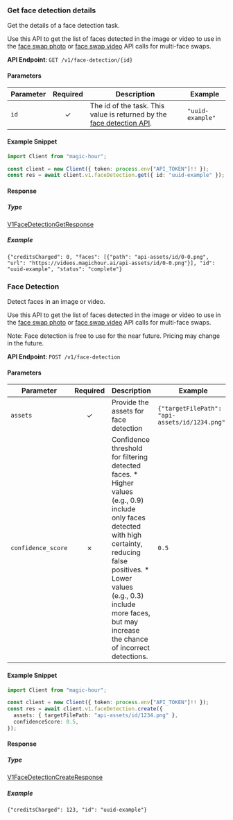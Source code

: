
### Get face detection details <a name="get"></a>

Get the details of a face detection task. 

Use this API to get the list of faces detected in the image or video to use in the [face swap photo](/api-reference/face-swap-photo/face-swap-photo) or [face swap video](/api-reference/face-swap/face-swap-video) API calls for multi-face swaps.

**API Endpoint**: `GET /v1/face-detection/{id}`

#### Parameters

| Parameter | Required | Description | Example |
|-----------|:--------:|-------------|--------|
| `id` | ✓ | The id of the task. This value is returned by the [face detection API](/api-reference/files/face-detection#response-id). | `"uuid-example"` |

#### Example Snippet

```typescript
import Client from "magic-hour";

const client = new Client({ token: process.env["API_TOKEN"]!! });
const res = await client.v1.faceDetection.get({ id: "uuid-example" });

```

#### Response

##### Type
[V1FaceDetectionGetResponse](/src/types/v1-face-detection-get-response.ts)

##### Example
`{"creditsCharged": 0, "faces": [{"path": "api-assets/id/0-0.png", "url": "https://videos.magichour.ai/api-assets/id/0-0.png"}], "id": "uuid-example", "status": "complete"}`

### Face Detection <a name="create"></a>

Detect faces in an image or video. 
      
Use this API to get the list of faces detected in the image or video to use in the [face swap photo](/api-reference/face-swap-photo/face-swap-photo) or [face swap video](/api-reference/face-swap/face-swap-video) API calls for multi-face swaps.

Note: Face detection is free to use for the near future. Pricing may change in the future.

**API Endpoint**: `POST /v1/face-detection`

#### Parameters

| Parameter | Required | Description | Example |
|-----------|:--------:|-------------|--------|
| `assets` | ✓ | Provide the assets for face detection | `{"targetFilePath": "api-assets/id/1234.png"}` |
| `confidence_score` | ✗ | Confidence threshold for filtering detected faces.  * Higher values (e.g., 0.9) include only faces detected with high certainty, reducing false positives.  * Lower values (e.g., 0.3) include more faces, but may increase the chance of incorrect detections. | `0.5` |

#### Example Snippet

```typescript
import Client from "magic-hour";

const client = new Client({ token: process.env["API_TOKEN"]!! });
const res = await client.v1.faceDetection.create({
  assets: { targetFilePath: "api-assets/id/1234.png" },
  confidenceScore: 0.5,
});

```

#### Response

##### Type
[V1FaceDetectionCreateResponse](/src/types/v1-face-detection-create-response.ts)

##### Example
`{"creditsCharged": 123, "id": "uuid-example"}`
